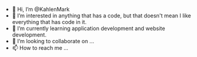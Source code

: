 - 👋 Hi, I’m @KahlenMark
- 👀 I’m interested in anything that has a code, but that doesn't mean I like everything that has code in it.
- 🌱 I’m currently learning application development and website development.
- 💞️ I’m looking to collaborate on ...
- 📫 How to reach me ...

<!---
KahlenMark/KahlenMark is a ✨ special ✨ repository because its `README.md` (this file) appears on your GitHub profile.
You can click the Preview link to take a look at your changes.
--->
